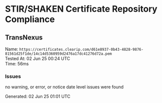 # STIR/SHAKEN Certificate Repository Compliance

## TransNexus

Name: `https://certificates.clearip.com/d61e8937-0b43-4828-9876-81561d25f1de/14c14d5360959d2476a17dc41276d72a.pem`\
Tested At: 02 Jun 25 00:24 UTC\
Time: 56ms

### Issues

no warning, or error, or notice date level issues were found

Generated: 02 Jun 25 01:01 UTC